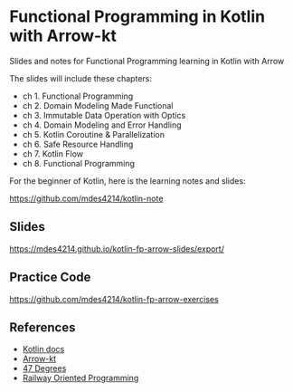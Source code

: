 # Functional Programming in Kotlin with Arrow-kt

Slides and notes for Functional Programming learning in Kotlin with Arrow

The slides will include these chapters:
- ch 1. Functional Programming
- ch 2. Domain Modeling Made Functional
- ch 3. Immutable Data Operation with Optics
- ch 4. Domain Modeling and Error Handling
- ch 5. Kotlin Coroutine & Parallelization
- ch 6. Safe Resource Handling
- ch 7. Kotlin Flow
- ch 8. Functional Programming

For the beginner of Kotlin, here is the learning notes and slides:

https://github.com/mdes4214/kotlin-note

## Slides

https://mdes4214.github.io/kotlin-fp-arrow-slides/export/

## Practice Code

https://github.com/mdes4214/kotlin-fp-arrow-exercises

## References

- [Kotlin docs](https://kotlinlang.org/docs/)
- [Arrow-kt](https://arrow-kt.io/)
- [47 Degrees](https://www.47deg.com/technologies/kotlin/)
- [Railway Oriented Programming](https://fsharpforfunandprofit.com/posts/recipe-part2/)
